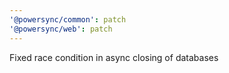 ```yaml
---
'@powersync/common': patch
'@powersync/web': patch
---
```


Fixed race condition in async closing of databases
